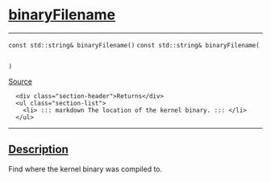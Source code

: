 
<h1 id="binary-filename">
 <a href="#/api/kernel/binaryFilename" class="anchor">
   <span>binaryFilename</span>
  </a>
</h1>

<div class="signature">

<hr>

  <div class="definition-container">
    <div class="definition">
      <code class="desktop-only"><span class="token keyword">const</span> <span class="token keyword">std::string</span>&amp; binaryFilename()</code>
      <code class="mobile-only"><span class="token keyword">const</span> <span class="token keyword">std::string</span>&amp; binaryFilename(
    
)</code>
      <div class="flex-spacing"></div>
      <a href="https://github.com/libocca/occa/blob/7d02eac1/include/occa/core/kernel.hpp#L206" target="_blank">Source</a>
    </div>
    <div class="description">

      <div class="section-header">Returns</div>
      <ul class="section-list">
        <li> ::: markdown The location of the kernel binary. ::: </li>
      </ul>
</div>
  </div>

  <hr>
</div>


<h2 id="description">
 <a href="#/api/kernel/binaryFilename?id=description" class="anchor">
   <span>Description</span>
  </a>
</h2>

Find where the kernel binary was compiled to.
